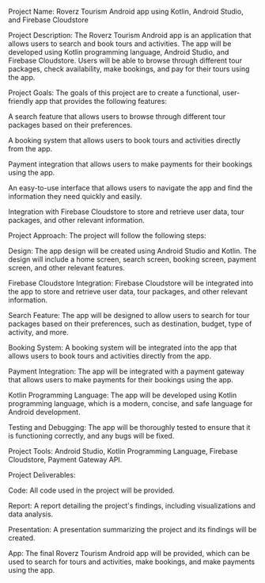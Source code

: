 
Project Name: Roverz Tourism Android app using Kotlin, Android Studio, and Firebase Cloudstore

Project Description: The Roverz Tourism Android app is an application that allows users to search and book tours and activities. The app will be developed using Kotlin programming language, Android Studio, and Firebase Cloudstore. Users will be able to browse through different tour packages, check availability, make bookings, and pay for their tours using the app.

Project Goals: The goals of this project are to create a functional, user-friendly app that provides the following features:

A search feature that allows users to browse through different tour packages based on their preferences.

A booking system that allows users to book tours and activities directly from the app.

Payment integration that allows users to make payments for their bookings using the app.

An easy-to-use interface that allows users to navigate the app and find the information they need quickly and easily.

Integration with Firebase Cloudstore to store and retrieve user data, tour packages, and other relevant information.

Project Approach: The project will follow the following steps:

Design: The app design will be created using Android Studio and Kotlin. The design will include a home screen, search screen, booking screen, payment screen, and other relevant features.

Firebase Cloudstore Integration: Firebase Cloudstore will be integrated into the app to store and retrieve user data, tour packages, and other relevant information.

Search Feature: The app will be designed to allow users to search for tour packages based on their preferences, such as destination, budget, type of activity, and more.

Booking System: A booking system will be integrated into the app that allows users to book tours and activities directly from the app.

Payment Integration: The app will be integrated with a payment gateway that allows users to make payments for their bookings using the app.

Kotlin Programming Language: The app will be developed using Kotlin programming language, which is a modern, concise, and safe language for Android development.

Testing and Debugging: The app will be thoroughly tested to ensure that it is functioning correctly, and any bugs will be fixed.

Project Tools: Android Studio, Kotlin Programming Language, Firebase Cloudstore, Payment Gateway API.

Project Deliverables:

Code: All code used in the project will be provided.

Report: A report detailing the project's findings, including visualizations and data analysis.

Presentation: A presentation summarizing the project and its findings will be created.

App: The final Roverz Tourism Android app will be provided, which can be used to search for tours and activities, make bookings, and make payments using the app.
